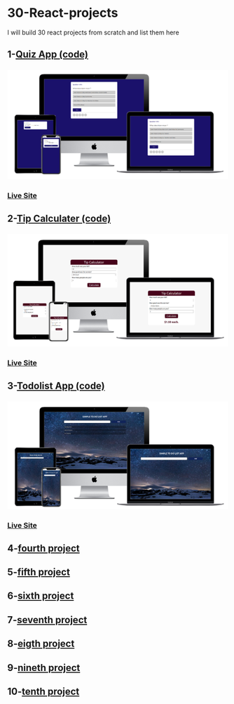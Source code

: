 # 30-React-projects

I will build 30 react projects from scratch
and list them  here<br/> 
## 1-[Quiz App (code)](https://github.com/hafsahussein/react-quiz-app)<br/>
### ![Quiz App](img/quiz-app.png)<br/>
### [Live Site](https://quizzappp.netlify.app)<br/>
## 2-[Tip Calculater (code)](https://github.com/hafsahussein/tip-calculator-with-react)<br/>
### ![Tip Calculater](img/tipcalculator.png)<br/>
### [Live Site](https://reacttipcalculator.netlify.app)<br/>
## 3-[Todolist App (code)](https://github.com/hafsahussein/simple-todo-list-app-with-react)<br/>
### ![Todolist App](img/todolistapp.png)<br/>
### [Live Site](https://todolistwith-react.netlify.app)<br/>
## 4-[fourth project]()<br/>
## 5-[fifth project]()<br/>
## 6-[sixth project]()<br/>
## 7-[seventh project]()<br/>
## 8-[eigth project]()<br/>
## 9-[nineth project]()<br/>
## 10-[tenth project]()<br/>
